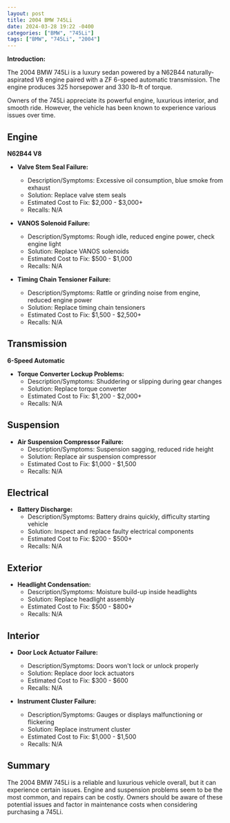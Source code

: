 ```yaml
---
layout: post
title: 2004 BMW 745Li
date: 2024-03-28 19:22 -0400
categories: ["BMW", "745Li"]
tags: ["BMW", "745Li", "2004"]
---
```

**Introduction:**

The 2004 BMW 745Li is a luxury sedan powered by a N62B44 naturally-aspirated V8 engine paired with a ZF 6-speed automatic transmission. The engine produces 325 horsepower and 330 lb-ft of torque.

Owners of the 745Li appreciate its powerful engine, luxurious interior, and smooth ride. However, the vehicle has been known to experience various issues over time.

## **Engine**

**N62B44 V8**

- **Valve Stem Seal Failure:**
  - Description/Symptoms: Excessive oil consumption, blue smoke from exhaust
  - Solution: Replace valve stem seals
  - Estimated Cost to Fix: $2,000 - $3,000+
  - Recalls: N/A

- **VANOS Solenoid Failure:**
  - Description/Symptoms: Rough idle, reduced engine power, check engine light
  - Solution: Replace VANOS solenoids
  - Estimated Cost to Fix: $500 - $1,000
  - Recalls: N/A

- **Timing Chain Tensioner Failure:**
  - Description/Symptoms: Rattle or grinding noise from engine, reduced engine power
  - Solution: Replace timing chain tensioners
  - Estimated Cost to Fix: $1,500 - $2,500+
  - Recalls: N/A

## **Transmission**

**6-Speed Automatic**

- **Torque Converter Lockup Problems:**
  - Description/Symptoms: Shuddering or slipping during gear changes
  - Solution: Replace torque converter
  - Estimated Cost to Fix: $1,200 - $2,000+
  - Recalls: N/A

## **Suspension**

- **Air Suspension Compressor Failure:**
  - Description/Symptoms: Suspension sagging, reduced ride height
  - Solution: Replace air suspension compressor
  - Estimated Cost to Fix: $1,000 - $1,500
  - Recalls: N/A

## **Electrical**

- **Battery Discharge:**
  - Description/Symptoms: Battery drains quickly, difficulty starting vehicle
  - Solution: Inspect and replace faulty electrical components
  - Estimated Cost to Fix: $200 - $500+
  - Recalls: N/A

## **Exterior**

- **Headlight Condensation:**
  - Description/Symptoms: Moisture build-up inside headlights
  - Solution: Replace headlight assembly
  - Estimated Cost to Fix: $500 - $800+
  - Recalls: N/A

## **Interior**

- **Door Lock Actuator Failure:**
  - Description/Symptoms: Doors won't lock or unlock properly
  - Solution: Replace door lock actuators
  - Estimated Cost to Fix: $300 - $600
  - Recalls: N/A

- **Instrument Cluster Failure:**
  - Description/Symptoms: Gauges or displays malfunctioning or flickering
  - Solution: Replace instrument cluster
  - Estimated Cost to Fix: $1,000 - $1,500
  - Recalls: N/A

## **Summary**

The 2004 BMW 745Li is a reliable and luxurious vehicle overall, but it can experience certain issues. Engine and suspension problems seem to be the most common, and repairs can be costly. Owners should be aware of these potential issues and factor in maintenance costs when considering purchasing a 745Li.
